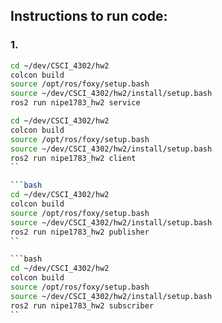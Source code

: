 ## Instructions to run code:

### 1. 
```bash
cd ~/dev/CSCI_4302/hw2
colcon build
source /opt/ros/foxy/setup.bash
source ~/dev/CSCI_4302/hw2/install/setup.bash
ros2 run nipe1783_hw2 service
```

```bash
cd ~/dev/CSCI_4302/hw2
colcon build
source /opt/ros/foxy/setup.bash
source ~/dev/CSCI_4302/hw2/install/setup.bash
ros2 run nipe1783_hw2 client
``

```bash
cd ~/dev/CSCI_4302/hw2
colcon build
source /opt/ros/foxy/setup.bash
source ~/dev/CSCI_4302/hw2/install/setup.bash
ros2 run nipe1783_hw2 publisher
``

```bash
cd ~/dev/CSCI_4302/hw2
colcon build
source /opt/ros/foxy/setup.bash
source ~/dev/CSCI_4302/hw2/install/setup.bash
ros2 run nipe1783_hw2 subscriber
``

